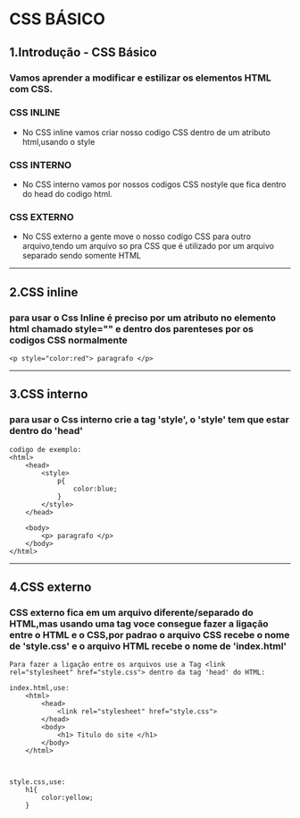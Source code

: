<h1>CSS BÁSICO</h1>

## 1.Introdução - CSS Básico
### Vamos aprender a modificar e estilizar os elementos HTML com CSS.
    

### CSS INLINE
 - No CSS inline vamos criar nosso codigo CSS dentro de um atributo html,usando o style



### CSS INTERNO
 - No CSS interno vamos por nossos codigos CSS nostyle que fica dentro do head do codigo html.



### CSS EXTERNO
 - No CSS externo a gente move o nosso codigo CSS para outro arquivo,tendo um arquivo so pra CSS que é utilizado por um arquivo separado sendo somente HTML

---
## 2.CSS inline
### para usar o Css Inline é preciso por um atributo no elemento html chamado style="" e dentro dos parenteses por os codigos CSS normalmente
    <p style="color:red"> paragrafo </p>
    
---
## 3.CSS interno
### para usar o Css interno crie a tag 'style', o 'style' tem que estar dentro do 'head'
    codigo de exemplo:
    <html>
        <head>
            <style>
                p{
                    color:blue;
                }
            </style>
        </head>

        <body>
            <p> paragrafo </p>
        </body>
    </html>

---
## 4.CSS externo
### CSS externo fica em um arquivo diferente/separado do HTML,mas usando uma tag voce consegue fazer a ligação entre o HTML e o CSS,por padrao o arquivo CSS recebe o nome de 'style.css' e o arquivo HTML recebe o nome de 'index.html'
    Para fazer a ligação entre os arquivos use a Tag <link rel="stylesheet" href="style.css"> dentro da tag 'head' do HTML:

    index.html,use:
        <html>
            <head>
                <link rel="stylesheet" href="style.css">
            </head>
            <body>
                <h1> Titulo do site </h1>
            </body>
        </html>

 
    
    style.css,use:
        h1{
            color:yellow;
        }
